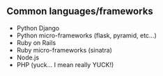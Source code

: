 ##  Common languages/frameworks

- Python Django
- Python micro-frameworks (flask, pyramid, etc...)
- Ruby on Rails
- Ruby micro-frameworks (sinatra)
- Node.js
- PHP (yuck... I mean really YUCK!)
